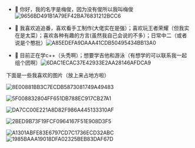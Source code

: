 - 👋 你好，我的名字是梅俊，因为没有俊所以我叫梅俊![9656BD491B1A79EF42BA76831212BCC6](https://user-images.githubusercontent.com/92013208/136312087-761c0b41-f324-44c6-9bd0-774b1188b212.jpg)


- 👀 我喜欢追追番，喜欢看手工制作(大佬实在是强）；喜欢玩王者荣耀（但我实在是太菜）；喜欢各种有趣的方言(虽然我自己会说的不多）；日常中二（或者说是个憨批）![A85EDEFA9DAAA41CDB50495434BB13A0](https://user-images.githubusercontent.com/92013208/136312100-64681ea0-1313-467e-bf73-b7a975d7b909.jpg)


- 🌱 目前正在学c++（头秃啊）；想要学吉他和游泳（有想学的可以联系我一起组个团啊）![6DAC1ECAC37E42933E2AA28146AFDCA9](https://user-images.githubusercontent.com/92013208/136312111-71f86c8e-8300-4731-a9cc-d6ec1e7b5c1e.jpg)

下面是一些我喜欢的图片（放上来占地方啦）
<!---
meijun8209210102/meijun8209210102 is a ✨ special ✨ repository because its `README.md` (this file) appears on your GitHub profile.
You can click the Preview link to take a look at your changes.
--->

![8E00881BB3C7ECDB5873081749A49483](https://user-images.githubusercontent.com/92013208/136312627-cb5e1a0c-1730-4b15-8277-06576dff5e5b.jpg)

![5F008832804FF651DB788EC917CB27A1](https://user-images.githubusercontent.com/92013208/136311871-3edbf782-d77a-4e6f-96a7-feaeadcfa1e5.jpg)

![DA7CC00E221A8D82F986A445133310AF](https://user-images.githubusercontent.com/92013208/136311873-1a0540d3-9b2e-4d1e-bfc5-a0f610cf1577.jpg)

![2BED9B73F19FCF0964167F51E908D3F5](https://user-images.githubusercontent.com/92013208/136311881-1c21ee07-3f50-4924-b129-c069170a18a2.jpg)

![A1301ABFE83E6797CD7C1736ECD32ABC](https://user-images.githubusercontent.com/92013208/136312598-e3ec42fe-461c-4fd7-9a92-c51357c95f29.jpg)
![1985BAAA19018DFA02325BEB83DAF67D](https://user-images.githubusercontent.com/92013208/136312642-f1c22125-012a-40e1-b063-3cf1e98082f0.jpg)
